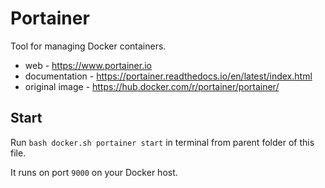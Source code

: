 # Portainer
Tool for managing Docker containers.

* web - <https://www.portainer.io>
* documentation - <https://portainer.readthedocs.io/en/latest/index.html>
* original image - <https://hub.docker.com/r/portainer/portainer/>

## Start
Run `bash docker.sh portainer start` in terminal from parent folder of this file.

It runs on port `9000` on your Docker host.
